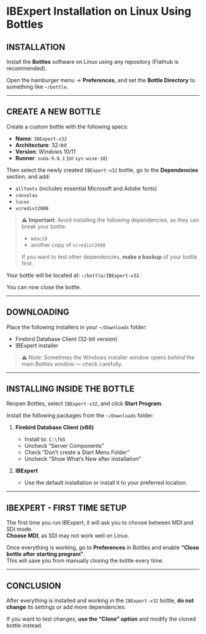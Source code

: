 # IBExpert Installation on Linux Using Bottles

## **INSTALLATION**
Install the **Bottles** software on Linux using any repository (Flathub is recommended).

Open the hamburger menu → **Preferences**, and set the **Bottle Directory** to something like `~/bottle`.

---

## **CREATE A NEW BOTTLE**
Create a custom bottle with the following specs:

- **Name**: `IBExpert-x32`  
- **Architecture**: 32-bit  
- **Version**: Windows 10/11  
- **Runner**: `soda-9.0.1` (or `sys-wine-10`)

Then select the newly created `IBExpert-x32` bottle, go to the **Dependencies** section, and add:

- `allfonts` (includes essential Microsoft and Adobe fonts)
- `consolas`
- `lucon`
- `vcredist2008`

> ⚠️ **Important**: Avoid installing the following dependencies, as they can break your bottle:
> - `mdac28`
> - another copy of `vcredist2008`  
> 
> If you want to test other dependencies, **make a backup** of your bottle first.

Your bottle will be located at: `~/bottle/IBExpert-x32`.

You can now close the bottle.

---

## **DOWNLOADING**
Place the following installers in your `~/Downloads` folder:

- Firebird Database Client (32-bit version)  
- IBExpert installer  

> ⚠️ Note: Sometimes the Windows installer window opens *behind* the main Bottles window — check carefully.

---

## **INSTALLING INSIDE THE BOTTLE**
Reopen Bottles, select `IBExpert-x32`, and click **Start Program**.

Install the following packages from the `~/Downloads` folder:

1. **Firebird Database Client (x86)**
   - Install to: `C:\fb5`
   - Uncheck “Server Components”
   - Check “Don’t create a Start Menu Folder”
   - Uncheck “Show What’s New after installation”

2. **IBExpert**
   - Use the default installation or install it to your preferred location.

---

## **IBEXPERT - FIRST TIME SETUP**
The first time you run IBExpert, it will ask you to choose between MDI and SDI mode.  
**Choose MDI**, as SDI may not work well on Linux.

Once everything is working, go to **Preferences** in Bottles and enable **“Close bottle after starting program”**.  
This will save you from manually closing the bottle every time.

---

## **CONCLUSION**
After everything is installed and working in the `IBExpert-x32` bottle, **do not change** its settings or add more dependencies.

If you want to test changes, **use the “Clone” option** and modify the cloned bottle instead.
